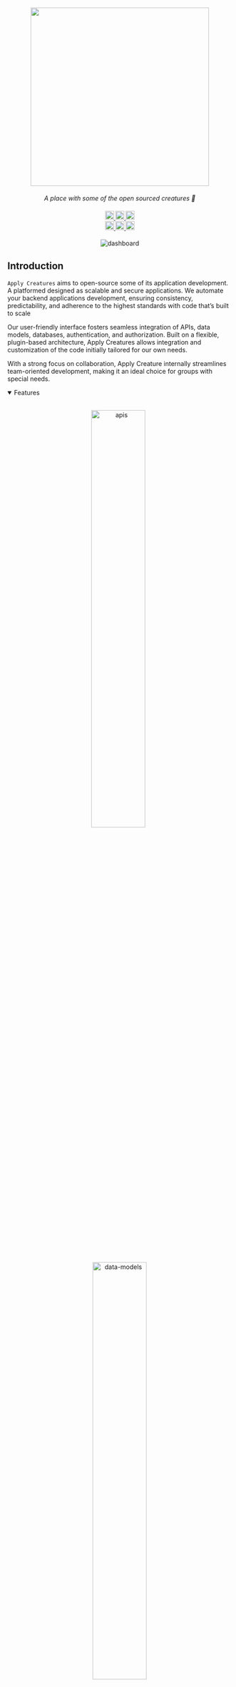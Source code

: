 <h1 align="center">
    <a href="https://applycreatures.com">
    <img src="../assets/logo.png" style="height: 400px;">
    </a>
</h1>

<p align="center">
  <i align="center">A place with some of the open sourced creatures 🐺 </i>
</p>

<h4 align="center">
  <a href="https://github.com/apply-creatures/.github/.github/workflows/ci.yml">
    <img src="https://img.shields.io/github/actions/workflow/status/apply-creatures/.github/.github/workflows/ci.yml?branch=main&label=pipeline&style=flat-square" alt="continuous integration" style="height: 20px;">
  </a>
  <a href="https://github.com/apply-creatures/.github/graphs/contributors">
    <img src="https://img.shields.io/github/contributors-anon/apply-creatures/.github?color=yellow&style=flat-square" alt="contributors" style="height: 20px;">
  </a>
  <a href="https://opensource.org/licenses/Apache-2.0">
    <img src="https://img.shields.io/badge/apache%202.0-blue.svg?style=flat-square&label=license" alt="license" style="height: 20px;">
  </a>
  <br>
  <a href="https://applycreatures.com/discord">
    <img src="https://img.shields.io/badge/discord-7289da.svg?style=flat-square&logo=discord" alt="discord" style="height: 20px;">
  </a>
  <a href="https://twitter.com/applycreatures">
    <img src="https://img.shields.io/twitter/follow/applycreatures?style=social" alt="twitter" style="height: 20px;">
  </a>
  <a href="https://www.youtube.com/c/applycreatures">
    <img src="https://img.shields.io/badge/youtube-d95652.svg?style=flat-square&logo=youtube" alt="youtube" style="height: 20px;">
  </a>
</h4>



<p align="center">
    <img src="../assets/149934977/329926831-80ed0d00-2f08-4bd8-92b1-1a347bb30ba6.png" alt="dashboard"/>
</p>


## Introduction

`Apply Creatures` aims to open-source some of its application development. A platformed designed as scalable and secure applications. We automate your backend applications development, ensuring consistency, predictability, and adherence to the highest standards with code that’s built to scale

Our user-friendly interface fosters seamless integration of APIs, data models, databases, authentication, and authorization. Built on a flexible, plugin-based architecture, Apply Creatures allows integration and customization of the code initially tailored for our own needs. 

With a strong focus on collaboration, Apply Creature internally streamlines team-oriented development, making it an ideal choice for groups with special needs.

<details open>
<summary>
 Features
</summary> <br />

<p align="center">
    <img width="49%" src="../assets/73097785/9908a54a-7d49-4dbb-8f5e-3e99b7cadf30.png" alt="apis"/>
&nbsp;
    <img width="49%" src="../assets/73097785/ff406403-27f7-42b5-9569-d011432f16e5.png" alt="data-models"/>
</p>

<p align="center">
    <img width="49%" src="../assets/73097785/62c8d533-8475-4290-abc8-c433c095e68a.png" alt="plugins"/>
&nbsp;
    <img width="49%" src="../assets/73097785/9c67a354-a06f-47d1-a118-ab89b775bf91.png" alt="microservices"/>
</p> 
    
<p align="center">
    <img width="49%" src="../assets/73097785/4daf03a4-0866-49c9-8dd6-a340f3465c73.png" alt="own-your-code"/>
&nbsp;
    <img width="49%" src="../assets/73097785/1cca9721-b8d6-425b-a1a9-d10d3cdcc9b8.png" alt="customize-code"/>
</p>

</details>

## Usage 

To get started with Apply Creature, the hosted version of the component can be used. You can get started immediately after this URL resolves: [api.applycreatures.com](https://api.applycreatures.com). After the login page, you will be guided through creating your API key. The [website](https://applycreatures.com) provides an overview of the application, additional information on the product and guides can be found in the [docs](https://docs.applycreatures.com).

<details>
<summary>
  Tutorials
</summary> <br />

- [To-do application using a Creatures and UI integration](https://docs.applycreatures.com/tutorials/creature-todos)
</details>

## Development

Alternatively, instead of using the hosted version of the product, Apply Creatures may (partly) run locally for code generation purposes or contributions - if so, please refer to our [contributing](#contributing_anchor) section.

<details open>
<summary>
Pre-requisites
</summary> <br />
To be able to start development of a Creature, make sure that you have the following prerequisites installed:

###

- Node.js
- Docker
- Git
</details>

<details open>
<summary>
Running a Creature component
</summary> <br />

Creatures are likely using needing nodejs, TypeScript. Some may require Docker, a popular snake, and some Elixir. But with a bit of Rust, you will be fine. Or just fall back to typescript, really it doesn't matter so long as it does the job but does it nicely.

**BEFORE** you run the following steps make sure:
1. You are using a supported node version (check `engines` `node` in the [package.json](../package.json))
2. You are using a supported npm version (check `engines` `npm` in the [package.json](../package.json))
3. You have `docker` installed and running on your machine


1. Clone the repository
```shell
git clone https://github.com/apply-creatures/someapplication.git
```

Then follow its README.

> **Note**

The development environment should now be set up. Additional information on the different application components can be found under packages/`[application]`/README.md file. Happy hacking! 👾
</details>

## Used services and tech 

We use 3rd party services and infrastructure. We can't afford a DC yet.

**Preferred orgs**

- [fly.io] - they offer a truly amazing PaaS, at an incredible price.
- [let's encrypt](https://letsencrypt.org/) - and for each cert we generate, some pennies go donation to them
- [cloudflare](https://dash.cloudflare.com/) - hard to not have a registrar, plus they offer very affordable and interesting hosting infra
- [radicle.xyz](https://radicle.xyz/) - not really a service, but they are building the infra for privacy repositories, we push to radicle public nodes and have our private node
- 

## Resources

- **[Website](https://applycreatures.com)** overview of the product.
- **[Docs](https://docs.applycreatures.com)** for (not really but almost) comprehensive documentation.
- **[Blog](https://blog.applycreatures.com)** for guides and technical comparisons.
- **[Discord](https://applycreatures.com/discord)** for support and discussions with the community and the team.
- **[GitHub](https://github.com/apply-creatures)** for source code, project board, issues, and pull requests of all repositories
- **[Twitter](https://twitter.com/applycreatures)** for the latest updates on the product and published blogs.
- **[YouTube](https://www.youtube.com/c/applycreatures)** for guides and technical talks.

<a name="contributing_anchor"></a>
## Contributing

Part of Apply Creatures code is open-source. We are committed to a transparent development process and highly appreciate any contributions. Whether you are helping us fix bugs, proposing new features, improving our documentation or spreading the word - we would love to have you as a part of the Apply Creatures community. Please refer to our [contribution guidelines](../CONTRIBUTING.md) and [code of conduct](../CODE_OF_CONDUCT.md).

- Bug Report: If you see an error message or encounter an issue while using a Creature, please create a [bug report](https://github.com/apply-creatures/.github/issues/new?assignees=&labels=type%3A+bug&template=bug.yaml&title=%F0%9F%90%9B+Bug+Report%3A+).

- Feature Request: If you have an idea or if there is a capability that is missing and would make development easier and more robust, please submit a [feature request](https://github.com/apply-creatures/.github/issues/new?assignees=&labels=type%3A+feature+request&template=feature.yml).

- Documentation Request: If you're reading the apply creatures docs and feel like you're missing something, please submit a [documentation request](https://github.com/apply-creatures/.github/issues/new?assignees=&labels=type%3A+docs&template=documentation-request.yaml&title=%F0%9F%93%96+Documentation%3A+).

Not sure where to start? Join our discord and we will help you get started!

<a href="https://applycreatures.com/discord"><img style="height: 40px;" src="https://assets-global.website-files.com/6257adef93867e50d84d30e2/636e0b5061df29d55a92d945_full_logo_blurple_RGB.svg" /></a>

## Contributors

<!---
npx contributor-faces --exclude "*bot*" --limit 70 --repo "https://github.com/apply-creatures/.github"

change the height and width for each of the contributors from 80 to 50.
--->

[//]: contributor-faces
<a href="https://github.com/hirako2000"><img src="https://avatars.githubusercontent.com/u/1500712?v=4" title="Hirako San" width="50" height="50"></a>
